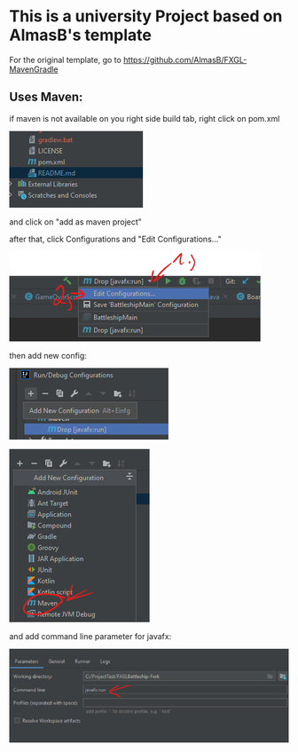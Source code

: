 # This is a university Project based on AlmasB's template

For the original template, go to https://github.com/AlmasB/FXGL-MavenGradle

## Uses Maven:
if maven is not available on you right side build tab, right click on pom.xml

![img.png](img.png)

and click on "add as maven project"

after that, click Configurations and "Edit Configurations..."

![img.png](img_2.png)

then add new config:

![img_3.png](img_3.png)

![img_4.png](img_4.png)

and add command line parameter for javafx:

![img_5.png](img_5.png)

